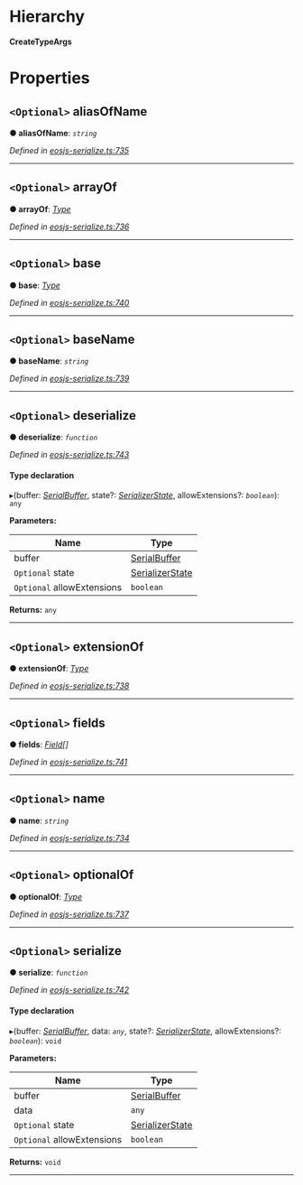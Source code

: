 

# Hierarchy

**CreateTypeArgs**

# Properties

<a id="aliasofname"></a>

## `<Optional>` aliasOfName

**● aliasOfName**: *`string`*

*Defined in [eosjs-serialize.ts:735](https://github.com/EOSIO/eosjs/blob/b4493a9/src/eosjs-serialize.ts#L735)*

___
<a id="arrayof"></a>

## `<Optional>` arrayOf

**● arrayOf**: *[Type](serialize.type.md)*

*Defined in [eosjs-serialize.ts:736](https://github.com/EOSIO/eosjs/blob/b4493a9/src/eosjs-serialize.ts#L736)*

___
<a id="base"></a>

## `<Optional>` base

**● base**: *[Type](serialize.type.md)*

*Defined in [eosjs-serialize.ts:740](https://github.com/EOSIO/eosjs/blob/b4493a9/src/eosjs-serialize.ts#L740)*

___
<a id="basename"></a>

## `<Optional>` baseName

**● baseName**: *`string`*

*Defined in [eosjs-serialize.ts:739](https://github.com/EOSIO/eosjs/blob/b4493a9/src/eosjs-serialize.ts#L739)*

___
<a id="deserialize"></a>

## `<Optional>` deserialize

**● deserialize**: *`function`*

*Defined in [eosjs-serialize.ts:743](https://github.com/EOSIO/eosjs/blob/b4493a9/src/eosjs-serialize.ts#L743)*

#### Type declaration
▸(buffer: *[SerialBuffer](../classes/serialize.serialbuffer.md)*, state?: *[SerializerState](../classes/serialize.serializerstate.md)*, allowExtensions?: *`boolean`*): `any`

**Parameters:**

| Name | Type |
| ------ | ------ |
| buffer | [SerialBuffer](../classes/serialize.serialbuffer.md) |
| `Optional` state | [SerializerState](../classes/serialize.serializerstate.md) |
| `Optional` allowExtensions | `boolean` |

**Returns:** `any`

___
<a id="extensionof"></a>

## `<Optional>` extensionOf

**● extensionOf**: *[Type](serialize.type.md)*

*Defined in [eosjs-serialize.ts:738](https://github.com/EOSIO/eosjs/blob/b4493a9/src/eosjs-serialize.ts#L738)*

___
<a id="fields"></a>

## `<Optional>` fields

**● fields**: *[Field](serialize.field.md)[]*

*Defined in [eosjs-serialize.ts:741](https://github.com/EOSIO/eosjs/blob/b4493a9/src/eosjs-serialize.ts#L741)*

___
<a id="name"></a>

## `<Optional>` name

**● name**: *`string`*

*Defined in [eosjs-serialize.ts:734](https://github.com/EOSIO/eosjs/blob/b4493a9/src/eosjs-serialize.ts#L734)*

___
<a id="optionalof"></a>

## `<Optional>` optionalOf

**● optionalOf**: *[Type](serialize.type.md)*

*Defined in [eosjs-serialize.ts:737](https://github.com/EOSIO/eosjs/blob/b4493a9/src/eosjs-serialize.ts#L737)*

___
<a id="serialize"></a>

## `<Optional>` serialize

**● serialize**: *`function`*

*Defined in [eosjs-serialize.ts:742](https://github.com/EOSIO/eosjs/blob/b4493a9/src/eosjs-serialize.ts#L742)*

#### Type declaration
▸(buffer: *[SerialBuffer](../classes/serialize.serialbuffer.md)*, data: *`any`*, state?: *[SerializerState](../classes/serialize.serializerstate.md)*, allowExtensions?: *`boolean`*): `void`

**Parameters:**

| Name | Type |
| ------ | ------ |
| buffer | [SerialBuffer](../classes/serialize.serialbuffer.md) |
| data | `any` |
| `Optional` state | [SerializerState](../classes/serialize.serializerstate.md) |
| `Optional` allowExtensions | `boolean` |

**Returns:** `void`

___

